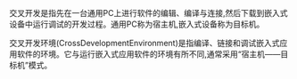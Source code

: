 交叉开发是指先在一台通用PC上进行软件的编辑、编译与连接,然后下载到嵌入式设备中运行调试的开发过程。通用PC称为宿主机,嵌入式设备称为目标机。

交叉开发环境(CrossDevelopmentEnvironment)是指编译、链接和调试嵌入式应用软件的环境。它与运行嵌入式应用软件的环境有所不同,通常采用“宿主机——目标机”模式。